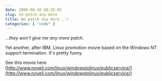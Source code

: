 ```yaml
---
date: 2006-08-26 08:35:02
slug: no-patch-any-more
title: No patch any more ,-)
categories: [ "code" ]
---
```


_...they won't give me any more patch._

Yet another, after IBM, Linux promotion movie based on the Windows NT support termination. It's pretty funny.

See this movie here [http://www.novell.com/linux/windowstolinux/publicservice/](http://www.novell.com/linux/windowstolinux/publicservice/)
